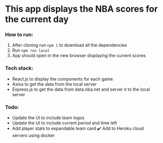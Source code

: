 # This app displays the NBA scores for the current day
### How to run:
1. After cloning run `npm i` to download all the dependencies
2. Run `npm run local`
3. App should open in the new browser displaying the current scores


### Tech stack:
* React.js to display the components for each game
* Axios to get the data from the local server 
* Express.js to get the data from data.nba.net and server it to the local server


### Todo:
* Update the UI to include team logos
* Update the UI to include current period and time left 
* Add player stats to expandable team card
:heavy_check_mark: Add to Heroku cloud servers using docker 

